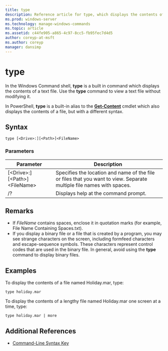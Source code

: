 ```yaml
---
title: type
description: Reference article for type, which displays the contents of a text file.
ms.prod: windows-server
ms.technology: manage-windows-commands
ms.topic: article
ms.assetid: c44fe905-a865-4c97-8cc5-fb95fec7d4d5
author: coreyp-at-msft
ms.author: coreyp
manager: dansimp
---
```


# type

In the Windows Command shell, **type** is a built in command which displays the contents of a text file. Use the **type** command to view a text file without modifying it.

In PowerShell, **type** is a built-in alias to the **[Get-Content](https://docs.microsoft.com/powershell/module/microsoft.powershell.management/get-content)** cmdlet which also displays the contents of a file, but with a different syntax.

## Syntax

```
type [<Drive>:][<Path>]<FileName>
```

### Parameters

|Parameter|Description|
|---------|-----------|
|[\<Drive>:][\<Path>]\<FileName>|Specifies the location and name of the file or files that you want to view. Separate multiple file names with spaces.|
|/?|Displays help at the command prompt.|

## Remarks

-   If *FileName* contains spaces, enclose it in quotation marks (for example, File Name Containing Spaces.txt).
-   If you display a binary file or a file that is created by a program, you may see strange characters on the screen, including formfeed characters and escape-sequence symbols. These characters represent control codes that are used in the binary file. In general, avoid using the **type** command to display binary files.

## Examples

To display the contents of a file named Holiday.mar, type:
```
type holiday.mar
```
To display the contents of a lengthy file named Holiday.mar one screen at a time, type:
```
type holiday.mar | more
```

## Additional References

- [Command-Line Syntax Key](command-line-syntax-key.md)
